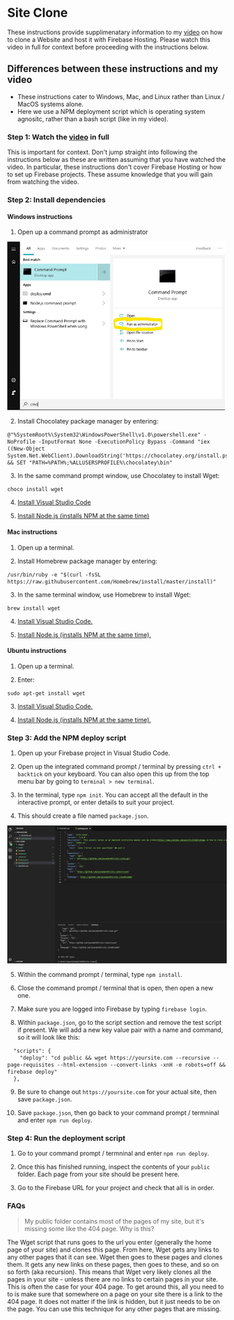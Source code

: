 # Site Clone
These instructions provide supplimenatary information to my [video](https://www.youtube.com/watch?v=K21WClcKo4g) on how to clone a Website and host it with Firebase Hosting. Please watch this video in full for context before proceeding with the instructions below.


## Differences between these instructions and my video
- These instructions cater to Windows, Mac, and Linux rather than Linux / MacOS systems alone.
- Here we use a NPM deployment script which is operating system agnositc, rather than a bash script (like in my video).


### Step 1: Watch the [video](https://www.youtube.com/watch?v=K21WClcKo4g) in full
This is important for context. Don't jump straight into following the instructions below as these are written assuming that you have watched the video. In particular, these instructions don't cover Firebase Hosting or how to set up Firebase projects. These assume knowledge that you will gain from watching the video.


### Step 2: Install dependencies


#### Windows instructions

1. Open up a command prompt as administrator
<img src="images/cmd-admin.jpg" width="500">

2. Install Chocolatey package manager by entering:

```
@"%SystemRoot%\System32\WindowsPowerShell\v1.0\powershell.exe" -NoProfile -InputFormat None -ExecutionPolicy Bypass -Command "iex ((New-Object System.Net.WebClient).DownloadString('https://chocolatey.org/install.ps1'))" && SET "PATH=%PATH%;%ALLUSERSPROFILE%\chocolatey\bin"
```

3. In the same command prompt window, use Chocolatey to install Wget:

```
choco install wget
```

4. [Install Visual Studio Code](https://code.visualstudio.com/download)

5. [Install Node.js (installs NPM at the same time)](https://nodejs.org/en/download/)

#### Mac instructions

1. Open up a terminal.

2. Install Homebrew package manager by entering:

```
/usr/bin/ruby -e "$(curl -fsSL https://raw.githubusercontent.com/Homebrew/install/master/install)"
```

3. In the same terminal window, use Homebrew to install Wget:

```
brew install wget
```

4. [Install Visual Studio Code.](https://code.visualstudio.com/download)

5. [Install Node.js (installs NPM at the same time).](https://nodejs.org/en/download/)


#### Ubuntu instructions

1. Open up a terminal.

2. Enter:
```
sudo apt-get install wget
```

3. [Install Visual Studio Code.](https://code.visualstudio.com/download)

4. [Install Node.js (installs NPM at the same time).](https://nodejs.org/en/download/)


### Step 3: Add the NPM deploy script

1. Open up your Firebase project in Visual Studio Code.

2. Open up the integrated command prompt / terminal by pressing `ctrl + backtick` on your keyboard. You can also open this up from the top menu bar by going to `terminal > new terminal`.

3. In the terminal, type `npm init`. You can accept all the default in the interactive prompt, or enter details to suit your project.

4. This should create a file named `package.json`.
<img src="images/package-json.jpg" width="900">

5. Within the command prompt / terminal, type `npm install`.

6. Close the command prompt / terminal that is open, then open a new one.

7. Make sure you are logged into Firebase by typing `firebase login`. 

8. Within `package.json`, go to the script section and remove the test script if present. We will add a new key value pair with a name and command, so it will look like this:
```
  "scripts": {
    "deploy": "cd public && wget https://yoursite.com --recursive --page-requisites --html-extension --convert-links -xnH -e robots=off && firebase deploy"
  },
```

9. Be sure to change out `https://yoursite.com` for your actual site, then save `package.json`.

10. Save `package.json`, then go back to your command prompt / termninal and enter `npm run deploy`.

### Step 4: Run the deployment script
1. Go to your command prompt / termninal and enter `npm run deploy`.

2. Once this has finished running, inspect the contents of your `public` folder. Each page from your site should be present here.

3. Go to the Firebase URL for your project and check that all is in order.


### FAQs

> My public folder contains most of the pages of my site, but it's missing some like the 404 page. Why is this?

The Wget script that runs goes to the url you enter (generally the home page of your site) and clones this page. From here, Wget gets any links to any other pages that it can see. Wget then goes to these pages and clones them. It gets any new links on these pages, then goes to these, and so on so forth (aka recursion). This means that Wget very likely clones all the pages in your site - unless there are no links to certain pages in your site. This is often the case for your 404 page. To get around this, all you need to to is make sure that somewhere on a page on your site there is a link to the 404 page. It does not matter if the link is hidden, but it just needs to be on the page. You can use this technique for any other pages that are missing. 
